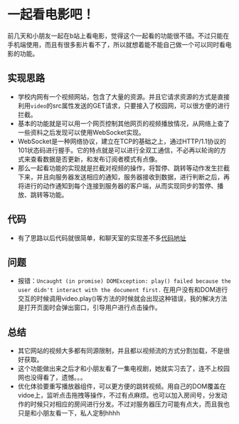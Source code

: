 # 一起看电影吧！
前几天和小朋友一起在b站上看电影，觉得这个一起看的功能很不错。不过只能在手机端使用，而且有很多影片看不了，所以就想着能不能自己做一个可以同时看电影的功能。

## 实现思路
- 学校内网有一个视频网站，包含了大量的资源。并且它请求资源的方式是直接利用`video`的src属性发送的GET请求，只要接入了校园网，可以很方便的进行拦截。
- 基本的功能就是可以用一个网页控制其他网页的视频播放情况，从网络上查了一些资料之后发现可以使用WebSocket实现。
- WebSocket是一种网络协议，建立在TCP的基础之上，通过HTTP/1.1协议的101状态码进行握手。它的特点就是可以进行全双工通信，不必再以轮询的方式来查看数据是否更新，和发布订阅者模式有点像。
- 那么一起看功能的实现就是拦截对视频的操作，将暂停、跳转等动作发生拦截下来，并且向服务器发送相应的通知，服务器接收到数据，进行判断之后，再将进行的动作通知到每个连接到服务器的客户端，从而实现同步的暂停、播放、跳转等功能。

## 代码
- 有了思路以后代码就很简单，和聊天室的实现差不多[代码地址](https://github.com/DouMJun/MovieToghther)

## 问题
- 报错：`Uncaught (in promise) DOMException: play() failed because the user didn't interact with the document first.`
  在用户没有和DOM进行交互的时候调用video.play()等方法的时候就会出现这种错误，我的解决方法是打开页面时会弹出窗口，引导用户进行点击操作。

## 总结
- 其它网站的视频大多都有同源限制，并且都以视频流的方式分割加载，不是很好获取。
- 这个功能做出来之后才和小朋友看了一集电视剧，她就实习去了，连不上校园网也没得看了，遗憾。。。
- 优化体验要重写播放器组件，可以更方便的跳转视频。用自己的DOM覆盖在vidoe上，监听点击拖拽等操作，不过有点麻烦。也可以加入房间号，分发动作的时候只对相应的房间进行分发。不过对服务器压力可能有点大，而且我也只是和小朋友看一下，私人定制hhhh
